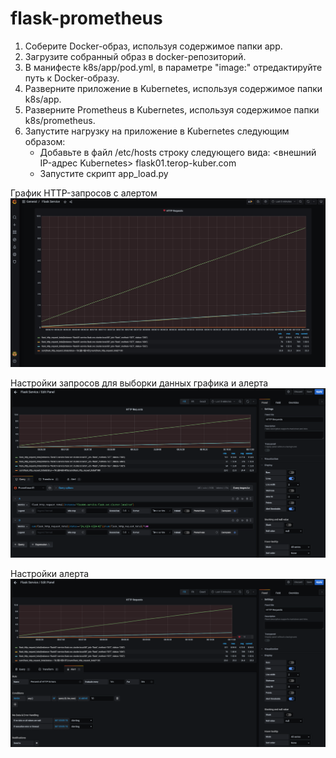 # flask-prometheus
1. Соберите Docker-образ, используя содержимое папки app. 
2. Загрузите собранный образ в docker-репозиторий.
3. В манифесте k8s/app/pod.yml, в параметре "image:" отредактируйте путь к Docker-образу. 
4. Разверните приложение в Kubernetes, используя содержимое папки k8s/app.
5. Разверните Prometheus в Kubernetes, используя содержимое папки k8s/prometheus.
6. Запустите нагрузку на приложение в Kubernetes следующим образом:
   - Добавьте в файл /etc/hosts строку следующего вида: 
        <внешний IP-адрес Kubernetes> flask01.terop-kuber.com
   - Запустите скрипт app_load.py

График HTTP-запросов с алертом  
![график](https://github.com/terop1989/task1/blob/master/screenshots/graph.png)

Настройки запросов для выборки данных графика и алерта  
![настройки запросов](https://github.com/terop1989/task1/blob/master/screenshots/query.png)

Настройки алерта  
![настройки алерта](https://github.com/terop1989/task1/blob/master/screenshots/alert.png)
